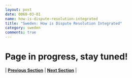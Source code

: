 ```yaml
---
layout: post
date: 0060-03-01
name: how-is-dispute-resolution-integrated
title: "Sweden: How is Dispute Resolution Integrated"
category: sweden
comments: true
---
```


# Page in progress, stay tuned!




| **[Previous Section](https://neo-project.github.io/global-blockchain-compliance-hub//sweden/sweden-smart-contracts.html)** | **[Next Section]( https://neo-project.github.io/global-blockchain-compliance-hub//sweden/sweden-nullify-smart-contracts.html)** |
